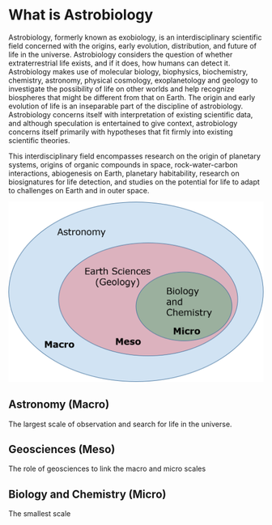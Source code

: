 What is Astrobiology
====================

Astrobiology, formerly known as exobiology, is an interdisciplinary scientific field
concerned with the origins, early evolution, distribution, and future of life in the universe. 
Astrobiology considers the question of whether extraterrestrial life exists, and if it does, how 
humans can detect it.  Astrobiology makes use of molecular biology, biophysics, biochemistry, 
chemistry, astronomy, physical cosmology, exoplanetology and geology to investigate the possibility
of life on other worlds and help recognize biospheres that might be different from that on Earth.
The origin and early evolution of life is an inseparable part of the discipline of astrobiology.
Astrobiology concerns itself with interpretation of existing scientific data, and although speculation
is entertained to give context, astrobiology concerns itself primarily with hypotheses that fit firmly 
into existing scientific theories.

This interdisciplinary field encompasses research on the origin of planetary systems, origins of organic
compounds in space, rock-water-carbon interactions, abiogenesis on Earth, planetary habitability, research
on biosignatures for life detection, and studies on the potential for life to adapt to challenges on Earth 
and in outer space.

![](../images/Astrobiology.png)

## Astronomy (Macro)

The largest scale of observation and search for life in the universe.

## Geosciences (Meso)

The role of geosciences to link the macro and micro scales 

## Biology and Chemistry (Micro)

The smallest scale
